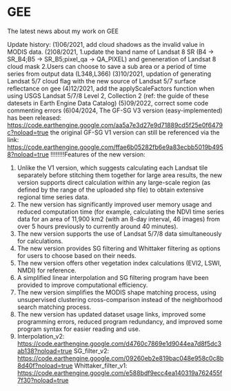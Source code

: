 # GEE
The latest news about my work on GEE

Update history:
(1)06/2021, add cloud shadows as the invalid value in MODIS data.
(2)08/2021, 1.update the band name of Landsat 8 SR (B4 -> SR_B4;B5 -> SR_B5;pixel_qa -> QA_PIXEL)
         and geneneration of Landsat 8 cloud mask
         2.Users can choose to save a sub area or a period of time series from output data (L348,L366)
(3)10/2021, updation of generating Landsat 5/7 cloud flag with the new source of Landsat 5/7 surface reflectance on gee 
(4)12/2021, add the applyScaleFactors function when using USGS Landsat 5/7/8 Level 2, Collection 2 (ref: the guide of these datesets in Earth Engine Data Catalog)
(5)09/2022, correct some code commenting errors
(6)04/2024, The GF-SG V3 version (easy-implemented) has been released: https://code.earthengine.google.com/aa5a7e3d27e9d71889cd5f25e0f6479c?noload=true
the original GF-SG V1 version can still be referenced via the link: https://code.earthengine.google.com/ffae6b05282fb6e9a83ecbb5019b4958?noload=true
  !!!!!!!!Features of the new version:
  1. Unlike the V1 version, which suggests calculating each Landsat tile separately before stitching them together for large area results, the new version supports direct calculation within any large-scale region (as defined by the range of the uploaded shp file) to obtain extensive regional time series data.
  2. The new version has significantly improved user memory usage and reduced computation time (for example, calculating the NDVI time series data for an area of 11,900 km2 (with an 8-day interval, 46 images) from over 5 hours previously to currently around 40 minutes).
  3. The new version supports the use of Landsat 5/7/8 data simultaneously for calculations.
  4. The new version provides SG filtering and Whittaker filtering as options for users to choose based on their needs.
  5. The new version offers other vegetation index calculations (EVI2, LSWI, NMDI) for reference.
  6. A simplified linear interpolation and SG filtering program have been provided to improve computational efficiency.
  7. The new version simplifies the MODIS shape matching process, using unsupervised clustering cross-comparison instead of the neighborhood search matching process.
  8. The new version has updated dataset usage links, improved some programming errors, reduced program redundancy, and improved some program syntax for easier reading and use.
  9. Interpolation_v2: https://code.earthengine.google.com/d4760c7869e1d9044ea7d8f5dc3ab138?noload=true
     SG_filter_v2: https://code.earthengine.google.com/09260eb2e819bac048e958c0c8b8d40f?noload=true
     Whittaker_filter_v1: https://code.earthengine.google.com/e588bdf9ecc4ea140319a762455f7f30?noload=true
